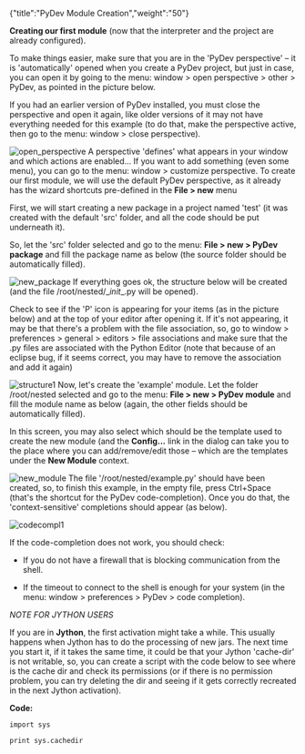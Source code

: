 {"title":"PyDev Module Creation","weight":"50"}

**Creating our first module** (now that the interpreter and the project are already configured).

To make things easier, make sure that you are in the 'PyDev perspective' – it is 'automatically' opened when you create a PyDev project, but just in case, you can open it by going to the menu: window > open perspective > other > PyDev, as pointed in the picture below.

If you had an earlier version of PyDev installed, you must close the perspective and open it again, like older versions of it may not have everything needed for this example (to do that, make the perspective active, then go to the menu: window > close perspective).

![open_perspective](/Images/appc/pydev.org/images/open_perspective.png)
A perspective 'defines' what appears in your window and which actions are enabled... If you want to add something (even some menu), you can go to the menu: window > customize perspective. To create our first module, we will use the default PyDev perspective, as it already has the wizard shortcuts pre-defined in the **File > new** menu

First, we will start creating a new package in a project named 'test' (it was created with the default 'src' folder, and all the code should be put underneath it).

So, let the 'src' folder selected and go to the menu: **File > new > PyDev package** and fill the package name as below (the source folder should be automatically filled).

![new_package](/Images/appc/pydev.org/images/new_package.png)
If everything goes ok, the structure below will be created (and the file /root/nested/\__init_\_.py will be opened).

Check to see if the 'P' icon is appearing for your items (as in the picture below) and at the top of your editor after opening it. If it's not appearing, it may be that there's a problem with the file association, so, go to window > preferences > general > editors > file associations and make sure that the .py files are associated with the Python Editor (note that because of an eclipse bug, if it seems correct, you may have to remove the association and add it again)

![structure1](/Images/appc/pydev.org/images/structure1.png)
Now, let's create the 'example' module. Let the folder /root/nested selected and go to the menu: **File > new > PyDev module** and fill the module name as below (again, the other fields should be automatically filled).

In this screen, you may also select which should be the template used to create the new module (and the **Config...** link in the dialog can take you to the place where you can add/remove/edit those – which are the templates under the **New Module** context.

![new_module](/Images/appc/pydev.org/images/new_module.png)
The file '/root/nested/example.py' should have been created, so, to finish this example, in the empty file, press Ctrl+Space (that's the shortcut for the PyDev code-completion). Once you do that, the 'context-sensitive' completions should appear (as below).

![codecompl1](/Images/appc/pydev.org/images/codecompl1.png)

If the code-completion does not work, you should check:

* If you do not have a firewall that is blocking communication from the shell.

* If the timeout to connect to the shell is enough for your system (in the menu: window > preferences > PyDev > code completion).

*NOTE FOR JYTHON USERS*

If you are in **Jython**, the first activation might take a while. This usually happens when Jython has to do the processing of new jars. The next time you start it, if it takes the same time, it could be that your Jython 'cache-dir' is not writable, so, you can create a script with the code below to see where is the cache dir and check its permissions (or if there is no permission problem, you can try deleting the dir and seeing if it gets correctly recreated in the next Jython activation).

**Code:**

```
import sys

print sys.cachedir
```

